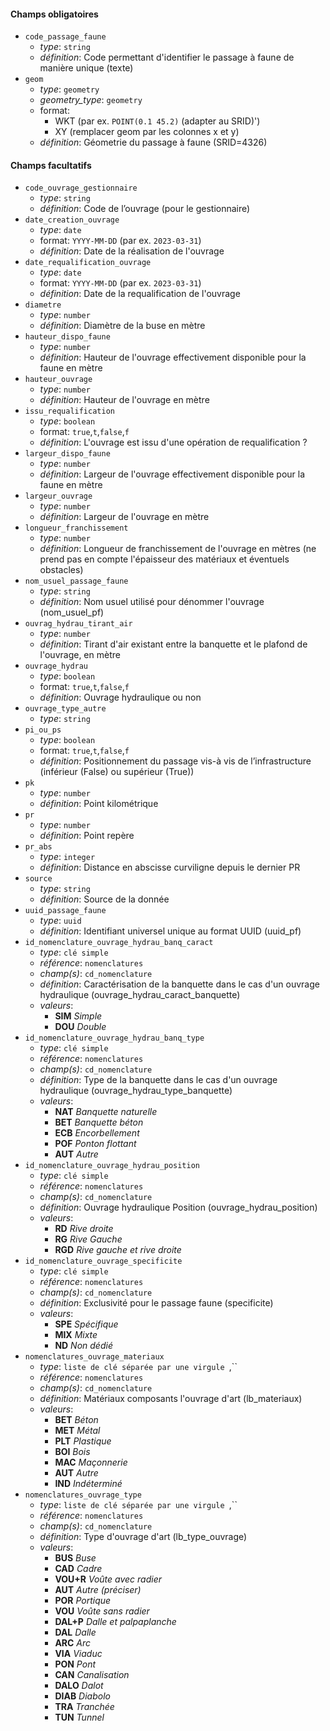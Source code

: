 

#### Champs obligatoires

- `code_passage_faune`
  - *type*: `string`
  - *définition*: Code permettant d'identifier le passage à faune de manière unique (texte)
- `geom`
  - *type*: `geometry`
  - *geometry_type*: `geometry`
  - format:
    - WKT (par ex. `POINT(0.1 45.2)` (adapter au SRID)')
    - XY (remplacer geom par les colonnes x et y)
  - *définition*: Géometrie du passage à faune (SRID=4326)


#### Champs facultatifs

- `code_ouvrage_gestionnaire`
  - *type*: `string`
  - *définition*: Code de l’ouvrage (pour le gestionnaire)
- `date_creation_ouvrage`
  - *type*: `date`
  - format: `YYYY-MM-DD` (par ex. `2023-03-31`)
  - *définition*: Date de la réalisation de l'ouvrage
- `date_requalification_ouvrage`
  - *type*: `date`
  - format: `YYYY-MM-DD` (par ex. `2023-03-31`)
  - *définition*: Date de la requalification de l'ouvrage
- `diametre`
  - *type*: `number`
  - *définition*: Diamètre de la buse en mètre
- `hauteur_dispo_faune`
  - *type*: `number`
  - *définition*: Hauteur de l'ouvrage effectivement disponible pour la faune en mètre
- `hauteur_ouvrage`
  - *type*: `number`
  - *définition*: Hauteur de l'ouvrage en mètre
- `issu_requalification`
  - *type*: `boolean`
  - format: `true`,`t`,`false`,`f`
  - *définition*: L'ouvrage est issu d'une opération de requalification ?
- `largeur_dispo_faune`
  - *type*: `number`
  - *définition*: Largeur de l'ouvrage effectivement disponible pour la faune en mètre
- `largeur_ouvrage`
  - *type*: `number`
  - *définition*: Largeur de l'ouvrage en mètre
- `longueur_franchissement`
  - *type*: `number`
  - *définition*: Longueur de franchissement de l'ouvrage en mètres (ne prend pas en compte l'épaisseur des matériaux et éventuels obstacles)
- `nom_usuel_passage_faune`
  - *type*: `string`
  - *définition*: Nom usuel utilisé pour dénommer l'ouvrage (nom_usuel_pf)
- `ouvrag_hydrau_tirant_air`
  - *type*: `number`
  - *définition*:  Tirant d'air existant entre la banquette et le plafond de l'ouvrage, en mètre
- `ouvrage_hydrau`
  - *type*: `boolean`
  - format: `true`,`t`,`false`,`f`
  - *définition*: Ouvrage hydraulique ou non
- `ouvrage_type_autre`
  - *type*: `string`
- `pi_ou_ps`
  - *type*: `boolean`
  - format: `true`,`t`,`false`,`f`
  - *définition*: Positionnement du passage vis-à vis de l’infrastructure (inférieur (False) ou supérieur (True))
- `pk`
  - *type*: `number`
  - *définition*: Point kilométrique
- `pr`
  - *type*: `number`
  - *définition*: Point repère
- `pr_abs`
  - *type*: `integer`
  - *définition*: Distance en abscisse curviligne depuis le dernier PR
- `source`
  - *type*: `string`
  - *définition*: Source de la donnée
- `uuid_passage_faune`
  - *type*: `uuid`
  - *définition*: Identifiant universel unique au format UUID (uuid_pf)
- `id_nomenclature_ouvrage_hydrau_banq_caract`
  - *type*: `clé simple`
  - *référence*: `nomenclatures`
  - *champ(s)*: `cd_nomenclature`
  - *définition*: Caractérisation de la banquette dans le cas d'un ouvrage hydraulique (ouvrage_hydrau_caract_banquette)
  - *valeurs*:
    - **SIM** *Simple*
    - **DOU** *Double*
- `id_nomenclature_ouvrage_hydrau_banq_type`
  - *type*: `clé simple`
  - *référence*: `nomenclatures`
  - *champ(s)*: `cd_nomenclature`
  - *définition*: Type de la banquette dans le cas d'un ouvrage hydraulique (ouvrage_hydrau_type_banquette)
  - *valeurs*:
    - **NAT** *Banquette naturelle*
    - **BET** *Banquette béton*
    - **ECB** *Encorbellement*
    - **POF** *Ponton flottant*
    - **AUT** *Autre*
- `id_nomenclature_ouvrage_hydrau_position`
  - *type*: `clé simple`
  - *référence*: `nomenclatures`
  - *champ(s)*: `cd_nomenclature`
  - *définition*: Ouvrage hydraulique Position (ouvrage_hydrau_position)
  - *valeurs*:
    - **RD** *Rive droite*
    - **RG** *Rive Gauche*
    - **RGD** *Rive gauche et rive droite*
- `id_nomenclature_ouvrage_specificite`
  - *type*: `clé simple`
  - *référence*: `nomenclatures`
  - *champ(s)*: `cd_nomenclature`
  - *définition*: Exclusivité pour le passage faune (specificite)
  - *valeurs*:
    - **SPE** *Spécifique*
    - **MIX** *Mixte*
    - **ND** *Non dédié*
- `nomenclatures_ouvrage_materiaux`
  - *type*: `liste de clé séparée par une virgule `,``
  - *référence*: `nomenclatures`
  - *champ(s)*: `cd_nomenclature`
  - *définition*: Matériaux composants l'ouvrage d'art (lb_materiaux)
  - *valeurs*:
    - **BET** *Béton*
    - **MET** *Métal*
    - **PLT** *Plastique*
    - **BOI** *Bois*
    - **MAC** *Maçonnerie*
    - **AUT** *Autre*
    - **IND** *Indéterminé*
- `nomenclatures_ouvrage_type`
  - *type*: `liste de clé séparée par une virgule `,``
  - *référence*: `nomenclatures`
  - *champ(s)*: `cd_nomenclature`
  - *définition*: Type d'ouvrage d'art (lb_type_ouvrage)
  - *valeurs*:
    - **BUS** *Buse*
    - **CAD** *Cadre*
    - **VOU+R** *Voûte avec radier*
    - **AUT** *Autre (préciser)*
    - **POR** *Portique*
    - **VOU** *Voûte sans radier*
    - **DAL+P** *Dalle et palpaplanche*
    - **DAL** *Dalle*
    - **ARC** *Arc*
    - **VIA** *Viaduc*
    - **PON** *Pont*
    - **CAN** *Canalisation*
    - **DALO** *Dalot*
    - **DIAB** *Diabolo*
    - **TRA** *Tranchée*
    - **TUN** *Tunnel*


